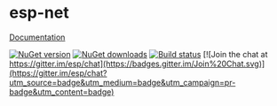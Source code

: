 # esp-net
[Documentation](http://esp.readthedocs.org/en/latest/) 

[![NuGet version](https://img.shields.io/nuget/v/esp-net.svg)](http://nuget.org/List/Packages/esp-net)  [![NuGet downloads](https://img.shields.io/nuget/dt/esp-net.svg)](http://nuget.org/List/Packages/esp-net) [![Build status](https://ci.appveyor.com/api/projects/status/2pthpwm3hb36i605/branch/master?svg=true)](https://ci.appveyor.com/project/esp/esp-net/branch/master)
[![Join the chat at https://gitter.im/esp/chat](https://badges.gitter.im/Join%20Chat.svg)](https://gitter.im/esp/chat?utm_source=badge&utm_medium=badge&utm_campaign=pr-badge&utm_content=badge)
